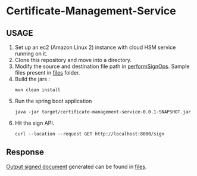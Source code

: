 # Certificate-Management-Service

## USAGE
1. Set up an ec2 (Amazon Linux 2) instance with cloud HSM service running on it.
2. Clone this repository and move into a directory.
3. Modify the source and destination file path in [performSignOps](src/main/java/com/hackweek/certificatemanagementservice/signing/SignOperation.java). Sample files present in [files](/files) folder.
4. Build the jars : 
    ```
    mvn clean install
    ```
5. Run the spring boot application
    ```
    java -jar target/certificate-management-service-0.0.1-SNAPSHOT.jar
    ```
6. Hit the sign API.
    ```
    curl --location --request GET http://localhost:8080/sign
    ```
   
## Response
[Output signed document](/files/signedDocument.pdf) generated can be found in [files](/files).
